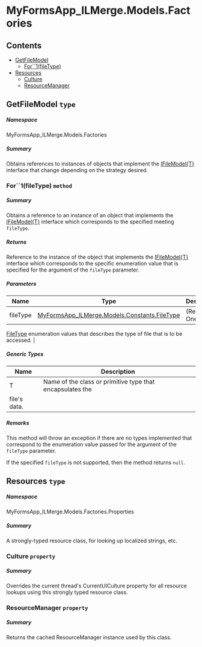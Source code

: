 ﻿<a name='assembly'></a>
# MyFormsApp_ILMerge.Models.Factories

## Contents

- [GetFileModel](#T-MyFormsApp_ILMerge-Models-Factories-GetFileModel 'MyFormsApp_ILMerge.Models.Factories.GetFileModel')
  - [For\`\`1(fileType)](#M-MyFormsApp_ILMerge-Models-Factories-GetFileModel-For``1-MyFormsApp_ILMerge-Models-Constants-FileType- 'MyFormsApp_ILMerge.Models.Factories.GetFileModel.For``1(MyFormsApp_ILMerge.Models.Constants.FileType)')
- [Resources](#T-MyFormsApp_ILMerge-Models-Factories-Properties-Resources 'MyFormsApp_ILMerge.Models.Factories.Properties.Resources')
  - [Culture](#P-MyFormsApp_ILMerge-Models-Factories-Properties-Resources-Culture 'MyFormsApp_ILMerge.Models.Factories.Properties.Resources.Culture')
  - [ResourceManager](#P-MyFormsApp_ILMerge-Models-Factories-Properties-Resources-ResourceManager 'MyFormsApp_ILMerge.Models.Factories.Properties.Resources.ResourceManager')

<a name='T-MyFormsApp_ILMerge-Models-Factories-GetFileModel'></a>
## GetFileModel `type`

##### Namespace

MyFormsApp_ILMerge.Models.Factories

##### Summary

Obtains references to instances of objects that implement the
[IFileModel{T}](#T-MyFormsApp_ILMerge-Models-Interfaces-IFileModel{T} 'MyFormsApp_ILMerge.Models.Interfaces.IFileModel{T}') interface
that change depending on the strategy desired.

<a name='M-MyFormsApp_ILMerge-Models-Factories-GetFileModel-For``1-MyFormsApp_ILMerge-Models-Constants-FileType-'></a>
### For\`\`1(fileType) `method`

##### Summary

Obtains a reference to an instance of an object that implements the
[IFileModel{T}](#T-MyFormsApp_ILMerge-Models-Interfaces-IFileModel{T} 'MyFormsApp_ILMerge.Models.Interfaces.IFileModel{T}')
interface which corresponds to the specified meeting
`fileType`.

##### Returns

Reference to the instance of the object that implements the
[IFileModel{T}](#T-MyFormsApp_ILMerge-Models-Interfaces-IFileModel{T} 'MyFormsApp_ILMerge.Models.Interfaces.IFileModel{T}')
interface which corresponds to the specific enumeration value that is
specified for the argument of the `fileType` parameter.

##### Parameters

| Name | Type | Description |
| ---- | ---- | ----------- |
| fileType | [MyFormsApp_ILMerge.Models.Constants.FileType](#T-MyFormsApp_ILMerge-Models-Constants-FileType 'MyFormsApp_ILMerge.Models.Constants.FileType') | (Required.) One of the
[FileType](#T-MyFormsApp_ILMerge-Models-Constants-FileType 'MyFormsApp_ILMerge.Models.Constants.FileType') enumeration
values that describes the type of file that is to be accessed. |

##### Generic Types

| Name | Description |
| ---- | ----------- |
| T | Name of the class or primitive type that encapsulates the
file's data. |

##### Remarks

This method will throw an exception if there are no types implemented
that correspond to the enumeration value passed for the argument of the
`fileType` parameter.



If the specified `fileType` is not supported, then the method
returns `null`.

<a name='T-MyFormsApp_ILMerge-Models-Factories-Properties-Resources'></a>
## Resources `type`

##### Namespace

MyFormsApp_ILMerge.Models.Factories.Properties

##### Summary

A strongly-typed resource class, for looking up localized strings, etc.

<a name='P-MyFormsApp_ILMerge-Models-Factories-Properties-Resources-Culture'></a>
### Culture `property`

##### Summary

Overrides the current thread's CurrentUICulture property for all
  resource lookups using this strongly typed resource class.

<a name='P-MyFormsApp_ILMerge-Models-Factories-Properties-Resources-ResourceManager'></a>
### ResourceManager `property`

##### Summary

Returns the cached ResourceManager instance used by this class.
